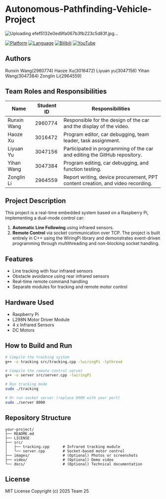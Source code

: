# Autonomous-Pathfinding-Vehicle-Project
![Uploading efef5132e0ed9fa067b3fb223c5d83f.jpg…]()

[![Platform](https://img.shields.io/badge/Platform-Raspberry%20Pi-red)](https://www.raspberrypi.com/)
[![Language](https://img.shields.io/badge/Language-C++-blue)](https://isocpp.org/)
[![Bilibili](https://img.shields.io/badge/Bilibili-Video-ff69b4)](https://b23.tv/2XWn9GX)
[![YouTube](https://img.shields.io/badge/YouTube-Video%20Demo-ff0000)](https://youtu.be/0SxoRG_W2z0?feature=shared)

##  Authors
Runxin Wang(2960774)
Haoze Xu(3016472)
Liyuan yu(3047156)
Yihan Wang(3047384)
Zonglin Li(2964559)

## Team Roles and Responsibilities

| Name               | Student ID | Responsibilities                                                                |
|--------------------|------------|---------------------------------------------------------------------------------|
| Runxin Wang        | 2960774    | Responsible for the design of the car and the display of the video.             |
| Haoze Xu           | 3016472    | Program editor, car debugging, team leader, task assignment.                    |
| Liyuan Yu          | 3047156    | Participated in programming of the car and editing the GitHub repository.       |
| Yihan Wang         | 3047384    | Program editing, car debugging, and function testing.                           |
| Zonglin Li         | 2964559    | Report writing, device procurement, PPT content creation, and video recording.  |


##  Project Description
This project is a real-time embedded system based on a Raspberry Pi, implementing a dual-mode control car:
1. **Automatic Line Following** using infrared sensors.
2. **Remote Control** via socket communication over TCP.
The project is built entirely in C++ using the WiringPi library and demonstrates event-driven programming through multithreading and non-blocking socket handling.

##  Features
- Line tracking with four infrared sensors
- Obstacle avoidance using rear infrared sensors
- Real-time remote command handling
- Separate modules for tracking and remote motor control

##  Hardware Used
- Raspberry Pi
- L298N Motor Driver Module
- 4 x Infrared Sensors
- DC Motors

##  How to Build and Run
```bash
# Compile the tracking system
g++ -o tracking src/tracking.cpp -lwiringPi -lpthread

# Compile the remote control server
g++ -o server src/server.cpp -lwiringPi

# Run tracking mode
sudo ./tracking

# Or run socket server (replace 8000 with your port)
sudo ./server 8000
```

##  Repository Structure
```
your-project/
├── README.md
├── LICENSE
├── src/
│   ├── tracking.cpp      # Infrared tracking module
│   └── server.cpp        # Socket-based motor control
├── images/               # (Optional) Photos or screenshots
├── video/                # (Optional) Demo video
└── docs/                 # (Optional) Technical documentation
```



##  License
MIT License
Copyright (c) 2025 Team 25
